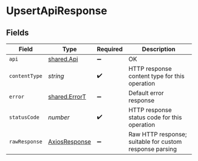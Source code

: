 # UpsertApiResponse


## Fields

| Field                                                   | Type                                                    | Required                                                | Description                                             |
| ------------------------------------------------------- | ------------------------------------------------------- | ------------------------------------------------------- | ------------------------------------------------------- |
| `api`                                                   | [shared.Api](../../models/shared/api.md)                | :heavy_minus_sign:                                      | OK                                                      |
| `contentType`                                           | *string*                                                | :heavy_check_mark:                                      | HTTP response content type for this operation           |
| `error`                                                 | [shared.ErrorT](../../models/shared/errort.md)          | :heavy_minus_sign:                                      | Default error response                                  |
| `statusCode`                                            | *number*                                                | :heavy_check_mark:                                      | HTTP response status code for this operation            |
| `rawResponse`                                           | [AxiosResponse](https://axios-http.com/docs/res_schema) | :heavy_minus_sign:                                      | Raw HTTP response; suitable for custom response parsing |